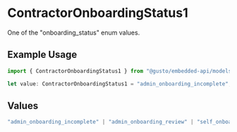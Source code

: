 # ContractorOnboardingStatus1

One of the "onboarding_status" enum values.

## Example Usage

```typescript
import { ContractorOnboardingStatus1 } from "@gusto/embedded-api/models/components";

let value: ContractorOnboardingStatus1 = "admin_onboarding_incomplete";
```

## Values

```typescript
"admin_onboarding_incomplete" | "admin_onboarding_review" | "self_onboarding_not_invited" | "self_onboarding_invited" | "self_onboarding_started" | "self_onboarding_review" | "onboarding_completed"
```